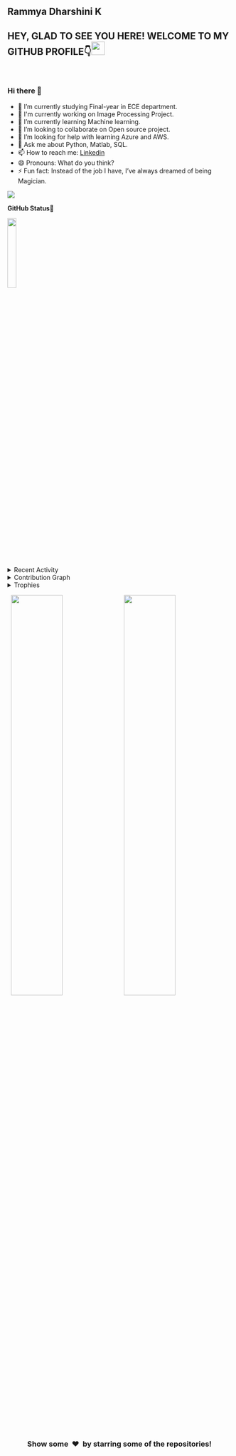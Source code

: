


<!--**rammya29/rammya29** is a ✨ _special_ ✨ repository because its `README.md` (this file) appears on your GitHub profile.-->

## Rammya Dharshini K

<h2>HEY, GLAD TO SEE YOU HERE! WELCOME TO MY GITHUB PROFILE👇<img src="https://raw.githubusercontent.com/MartinHeinz/MartinHeinz/master/wave.gif" width="30px"></h2><br>

### Hi there 👋

- 🔭 I’m currently studying Final-year in ECE department.
- 📝 I'm currently working on Image Processing Project.
- 🌱 I’m currently learning Machine learning.
- 👯 I’m looking to collaborate on Open source project.
- 🤔 I’m looking for help with learning Azure and AWS. 
- 💬 Ask me about Python, Matlab, SQL.
- 📫 How to reach me: [Linkedin](https://www.linkedin.com/in/rammya-dharshini-k-95b74318b)
- 😄 Pronouns: What do you think?
- ⚡ Fun fact: Instead of the job I have, I’ve always dreamed of being Magician.

<a href="https://github.com/404"><img src="https://user-images.githubusercontent.com/73097560/115834477-dbab4500-a447-11eb-908a-139a6edaec5c.gif"></a>

**GitHub Status🎯**<br>

<img width="20%" src="https://profile-counter.glitch.me/{rammya29}/count.svg" /> 

<details><summary>Recent Activity</summary>

<!--START_SECTION:activity-->
1. 🗣 Contributing as a Particpant in Lets Grow More 
  - [Awesome_Python_Scripts](https://github.com/prathimacode-hub/Awesome_Python_Scripts)
  - [ML - ProjectKart](https://github.com/prathimacode-hub/ML-ProjectKart)
2. 🗣 Intern at Devincept As Python Content Writer - [Intern - Work](https://github.com/rammya29/Intern-Work)
<!--END_SECTION:activity-->
</details>

<details><summary>Contribution Graph</summary>
<p align="left">
<img width="90%" src="https://activity-graph.herokuapp.com/graph?username=rammya29&theme=xcode" /></p>
</details>

<details><summary>Trophies</summary>
<p align="left">
<img width=900 src="https://github-profile-trophy.vercel.app/?username=rammya29&column=7&theme=gruvbox&no-frame=true"/>
</details>


<p align="left">
  <img width="48%" src="https://github-readme-stats.vercel.app/api?username=rammya29&show_icons=true&theme=tokyonight&count_private=true&include_all_commits=true" /> 
  <img width="48%" src="https://github-readme-streak-stats.herokuapp.com/?user=rammya29&theme=tokyonight" />
</p>

<h3 align="center">Show some &nbsp;❤️&nbsp; by starring some of the repositories!</h3>
